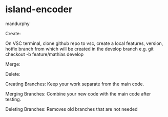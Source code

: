 # island-encoder
mandurphy

Create:

On VSC terminal, clone github repo to vsc, create a local features, version, hotfix branch from which will be created in the develop branch
e.g. git checkout -b feature/mathias develop

Merge:

Delete:

Creating Branches: Keep your work separate from the main code.

Merging Branches: Combine your new code with the main code after testing.

Deleting Branches: Removes old branches that are not needed
